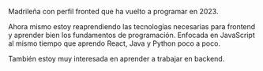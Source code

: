 Madrileña con perfil fronted que ha vuelto a programar en 2023.

Ahora mismo estoy reaprendiendo las tecnologías necesarias para frontend y aprender bien los fundamentos de programación. Enfocada en JavaScript al mismo tiempo que aprendo React, Java y Python poco a poco.

También estoy muy interesada en aprender a trabajar en backend.
